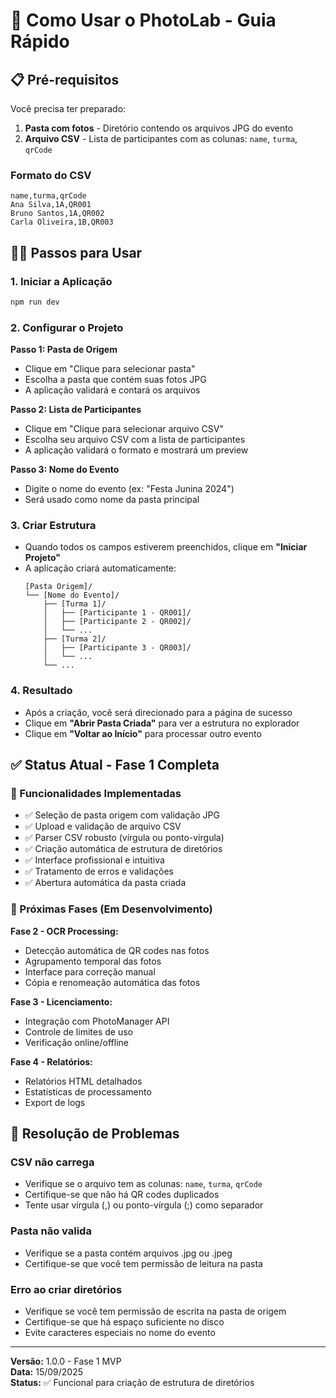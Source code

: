 # 🚀 Como Usar o PhotoLab - Guia Rápido

## 📋 Pré-requisitos

Você precisa ter preparado:
1. **Pasta com fotos** - Diretório contendo os arquivos JPG do evento
2. **Arquivo CSV** - Lista de participantes com as colunas: `name`, `turma`, `qrCode`

### Formato do CSV
```csv
name,turma,qrCode
Ana Silva,1A,QR001
Bruno Santos,1A,QR002
Carla Oliveira,1B,QR003
```

## 🏃‍♂️ Passos para Usar

### 1. Iniciar a Aplicação
```bash
npm run dev
```

### 2. Configurar o Projeto

**Passo 1: Pasta de Origem**
- Clique em "Clique para selecionar pasta"
- Escolha a pasta que contém suas fotos JPG
- A aplicação validará e contará os arquivos

**Passo 2: Lista de Participantes** 
- Clique em "Clique para selecionar arquivo CSV"
- Escolha seu arquivo CSV com a lista de participantes
- A aplicação validará o formato e mostrará um preview

**Passo 3: Nome do Evento**
- Digite o nome do evento (ex: "Festa Junina 2024")
- Será usado como nome da pasta principal

### 3. Criar Estrutura

- Quando todos os campos estiverem preenchidos, clique em **"Iniciar Projeto"**
- A aplicação criará automaticamente:
  ```
  [Pasta Origem]/
  └── [Nome do Evento]/
      ├── [Turma 1]/
      │   ├── [Participante 1 - QR001]/
      │   ├── [Participante 2 - QR002]/
      │   └── ...
      ├── [Turma 2]/
      │   ├── [Participante 3 - QR003]/
      │   └── ...
      └── ...
  ```

### 4. Resultado

- Após a criação, você será direcionado para a página de sucesso
- Clique em **"Abrir Pasta Criada"** para ver a estrutura no explorador
- Clique em **"Voltar ao Início"** para processar outro evento

## ✅ Status Atual - Fase 1 Completa

### 🎉 Funcionalidades Implementadas
- ✅ Seleção de pasta origem com validação JPG
- ✅ Upload e validação de arquivo CSV
- ✅ Parser CSV robusto (vírgula ou ponto-vírgula)
- ✅ Criação automática de estrutura de diretórios
- ✅ Interface profissional e intuitiva
- ✅ Tratamento de erros e validações
- ✅ Abertura automática da pasta criada

### 🔄 Próximas Fases (Em Desenvolvimento)

**Fase 2 - OCR Processing:**
- Detecção automática de QR codes nas fotos
- Agrupamento temporal das fotos
- Interface para correção manual
- Cópia e renomeação automática das fotos

**Fase 3 - Licenciamento:**
- Integração com PhotoManager API
- Controle de limites de uso
- Verificação online/offline

**Fase 4 - Relatórios:**
- Relatórios HTML detalhados
- Estatísticas de processamento
- Export de logs

## 🐛 Resolução de Problemas

### CSV não carrega
- Verifique se o arquivo tem as colunas: `name`, `turma`, `qrCode`
- Certifique-se que não há QR codes duplicados
- Tente usar vírgula (,) ou ponto-vírgula (;) como separador

### Pasta não valida
- Verifique se a pasta contém arquivos .jpg ou .jpeg
- Certifique-se que você tem permissão de leitura na pasta

### Erro ao criar diretórios
- Verifique se você tem permissão de escrita na pasta de origem
- Certifique-se que há espaço suficiente no disco
- Evite caracteres especiais no nome do evento

---

**Versão:** 1.0.0 - Fase 1 MVP  
**Data:** 15/09/2025  
**Status:** ✅ Funcional para criação de estrutura de diretórios

